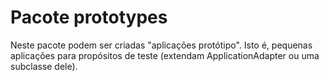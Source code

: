 # Pacote prototypes

Neste pacote podem ser criadas "aplicações protótipo".
Isto é, pequenas aplicações para propósitos de teste (extendam ApplicationAdapter ou uma subclasse dele).